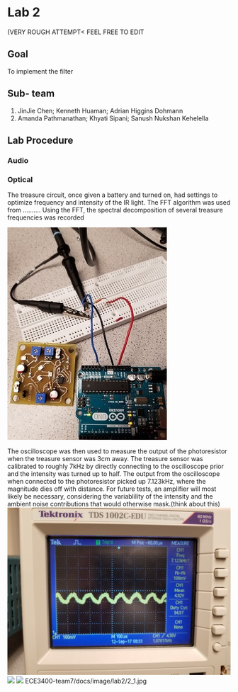 # Lab 2
(VERY ROUGH ATTEMPT< FEEL FREE TO EDIT
## Goal
To implement the filter

## Sub- team
1. JinJie Chen; Kenneth Huaman; Adrian Higgins Dohmann
2. Amanda Pathmanathan; Khyati Sipani; Sanush Nukshan Kehelella

## Lab Procedure

### Audio






### Optical
The treasure circuit, once given a battery and turned on, had settings to optimize frequency and intensity of the IR light.
The FFT algorithm was used from ..........
Using the FFT, the spectral decomposition of several treasure frequencies was recorded


![](./image/lab2/2_1mod.jpg)

The oscilloscope was then used to measure the output of the photoresistor when the treasure sensor was 3cm away. The treasure sensor was calibrated to roughly 7kHz by directly connecting to the oscilloscope prior and the intensity was turned up to half. The output from the oscilloscope when connected to the photoresistor picked up 7.123kHz, where the magnitude dies off with distance. For future tests, an amplifier will most likely be necessary, considering the variablility of the intensity and the ambient noise contributions that would otherwise mask.(think about this)
![](./image/lab2/2_2.jpg)
![](./image/lab2/TreasureFFTgraph.JPG)
![](./image/lab2/schemeit-project(3).png)
ECE3400-team7/docs/image/lab2/2_1.jpg
